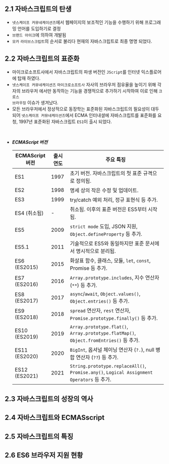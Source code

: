 ## 2.1 자바스크립트의 탄생

* <code>넷스케이프 커뮤네케이션즈</code>에서 웹페이지의 보조적인 기능을 수행하기 위해 프로그래밍 언어를 도입하기로 결정
* <code>브랜드 아이크</code>에 의하여 개발됨
* <code>모카</code> <code>라이브스크립트</code>의 순서로 불리다 현재의 자바스크립트로 최종 명명 되었다.

## 2.2 자바스크립트의 표준화

* 마이크로소프트사에서 자바스크립트의 파생 버전인 <code>JScript</code>를 인터넷 익스플로어에 탑재 하였다.
* <code>넷스케이프 커뮤네케이션즈</code> <code>마이크로소프트사</code> 자사의 브라우저 점유율을 높이기 위해 각자의 브라우저 에서만 동작하는 기능을 경쟁적으로 추가하기 시작하여 이로 인해 <code>크로스 브라우징</code> 이슈가 생겨났다.
* 모든 브라우저에서 정상적으로 동장학는 표준화된 자바스크립트의 필요성이 대두 되어 <code>넷스케이프 커뮤네케이션즈</code>에서 ECMA 인터내셜에 자바스크립트를 표준화를 요청, 1997년 표준화된 자바스크립트 <code>ES1</code>이 출시 되었다.

<br />

* ***ECMAScript 버전***

    | ECMAScript 버전 | 출시 연도 | 주요 특징                                                         |
    |-----------------|------------|-------------------------------------------------------------------|
    | ES1             | 1997       | 초기 버전. 자바스크립트의 첫 표준 규격으로 정의됨.              |
    | ES2             | 1998       | 명세 상의 작은 수정 및 업데이트.                                |
    | ES3             | 1999       | try/catch 예외 처리, 정규 표현식 등 추가.                       |
    | ES4 (취소됨)   | -          | 취소됨. 이후의 표준 버전은 ES5부터 시작됨.                     |
    | ES5             | 2009       | `strict mode` 도입, JSON 지원, `Object.defineProperty` 등 추가. |
    | ES5.1           | 2011       | 기술적으로 ES5와 동일하지만 표준 문서에서 명시적으로 분리됨.     |
    | ES6 (ES2015)    | 2015       | 화살표 함수, 클래스, 모듈, `let`, `const`, Promise 등 추가.      |
    | ES7 (ES2016)    | 2016       | `Array.prototype.includes`, 지수 연산자 (`**`) 등 추가.         |
    | ES8 (ES2017)    | 2017       | `async`/`await`, `Object.values()`, `Object.entries()` 등 추가.  |
    | ES9 (ES2018)    | 2018       | `spread` 연산자, `rest` 연산자, `Promise.prototype.finally()` 등 추가. |
    | ES10 (ES2019)   | 2019       | `Array.prototype.flat()`, `Array.prototype.flatMap()`, `Object.fromEntries()` 등 추가. |
    | ES11 (ES2020)   | 2020       | `BigInt`, 옵셔널 체이닝 연산자 (`?.`), null 병합 연산자 (`??`) 등 추가. |
    | ES12 (ES2021)   | 2021       | `String.prototype.replaceAll()`, `Promise.any()`, `Logical Assignment Operators` 등 추가. |

## 2.3 자바스크립트의 성장의 역사

## 2.4 자바스크립트와 ECMASscript

## 2.5 자바스크립트의 특징

## 2.6 ES6 브라우저 지원 현황